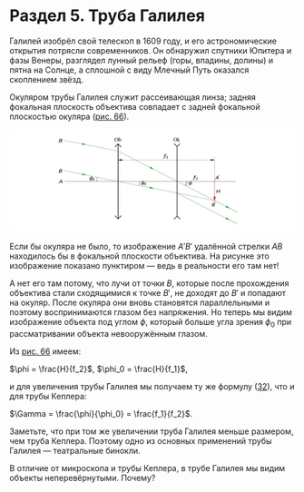 # Раздел 5.  Труба Галилея
Галилей изобрёл свой телескоп в 1609 году, и его астрономические открытия потрясли современников. Он обнаружил спутники Юпитера и фазы Венеры, разглядел лунный рельеф (горы, впадины, долины) и пятна на Солнце, а сплошной с виду Млечный Путь оказался скоплением звёзд.

Окуляром трубы Галилея служит рассеивающая линза; задняя фокальная плоскость объектива совпадает с задней фокальной плоскостью окуляра ([рис. 66](/image/Рисунок66.jpg)).

![рис. 66](/image/Рисунок66.jpg)

Если бы окуляра не было, то изображение $A'B'$ удалённой стрелки $AB$ находилось бы в фокальной плоскости объектива. На рисунке это изображение показано пунктиром — ведь в реальности его там нет!

А нет его там потому, что лучи от точки $B$, которые после прохождения объектива стали сходящимися к точке $B'$, не доходят до $B'$ и попадают на окуляр. После окуляра они вновь становятся параллельными и поэтому воспринимаются глазом без напряжения. Но теперь мы видим изображение объекта под углом $\phi$, который больше угла зрения $\phi_0$ при рассматривании объекта невооружённым глазом.

Из [рис. 66](/image/Рисунок66.jpg) имеем:

$\phi = \frac{H}{f_2}$, $\phi_0 = \frac{H}{f_1}$,

и для увеличения трубы Галилея мы получаем ту же формулу ([32](/Оптические%20приборы/Труба%20Кеплера.md)), что и для трубы Кеплера:

$\Gamma = \frac{\phi}{\phi_0} = \frac{f_1}{f_2}$.

Заметьте, что при том же увеличении труба Галилея меньше размером, чем труба Кеплера. Поэтому одно из основных применений трубы Галилея — театральные бинокли.

В отличие от микроскопа и трубы Кеплера, в трубе Галилея мы видим объекты неперевёрнутыми. Почему?
